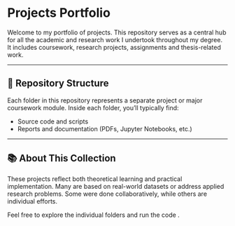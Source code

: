 # Projects Portfolio

Welcome to my portfolio of projects. This repository serves as a central hub for all the academic and research work I undertook throughout my degree. It includes coursework, research projects, assignments and thesis-related work.

---

## 📁 Repository Structure

Each folder in this repository represents a separate project or major coursework module. Inside each folder, you’ll typically find:

- Source code and scripts
- Reports and documentation (PDFs, Jupyter Notebooks, etc.)

---

## 📚 About This Collection

These projects reflect both theoretical learning and practical implementation. Many are based on real-world datasets or address applied research problems. Some were done collaboratively, while others are individual efforts.

Feel free to explore the individual folders and run the code .
